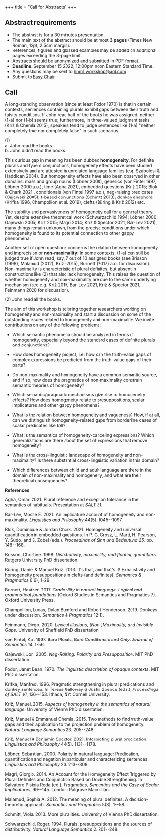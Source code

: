 +++
title = "Call for Abstracts"
+++

## Abstract requirements
  
  - The abstrast is for a 30 minutes presentation.
  - The main text of the abstract should be at most **3
pages** (Times New Roman, 12pt, 2.5cm margin). 
  - References, figures and glossed examples may be added on additional pages exceeding the 3-page
limit. 
  - Abstracts should be anonymized and submitted in PDF format.
  - **Deadline:** September 15 2022, 12:00pm noon Eastern Standard Time.
  - Any questions may be sent to [hnm1.workshop@aol.com](mailto:hnm1.workshop@aol.com)
  - Submit to [Easy Chair](https://easychair.org/my/conference?conf=hnm1)


## Call

A long-standing observation (since at least Fodor 1970) is that in
certain contexts, sentences containing plurals exhibit gaps between
their truth and falsity conditions. If John read half of the books he
was assigned, neither (1-a) nor (1-b) seems true; furthermore, in
three-valued judgment tasks (Križ & Chemla 2015), speakers tend to judge
sentences like (1-a) "neither completely true nor completely false" in
such scenarios.

\(1\)  
a.  John read the books.  
b\. John didn't read the books.

This curious gap in meaning has been dubbed **homogeneity**. For
definite plurals and type *e* conjunctions, homogeneity effects have been
studied extensively and are attested in unrelated language families
(e.g. Szabolcsi & Haddican 2004). But homogeneity effects have also been
observed in other domains: mass and group nouns (Löbner 2000), generics
(von Fintel 1997, Löbner 2000 a.o.), time (Agha 2021), embedded
questions (Križ 2015; Blok & Chark 2021), conditionals (von Fintel 1997
a.o.), neg-raising predicates (Gajewski 2005), t-based conjunctions
(Schmitt 2013), donkey anaphora (Krifka 1996, Champollion et al. 2019),
clefts (Büring & Križ 2012) etc.

The stability and pervasiveness of homogeneity call for a general
theory. Yet, despite extensive theoretical work (Schwarzschild 1994;
Löbner 2000; Gajewski 2005; Križ 2015; Magri 2014; Križ & Spector 2021,
Bar-Lev 2021), many things remain unknown, from the precise conditions
under which homogeneity is found to its potential connection to other
gappy phenomena.

Another set of open questions concerns the relation between homogeneity
and imprecision or **non-maximality**: In some contexts, (1-a) can still
be judged true if John read, say, 7 out of 10 assigned books (see
Brisson (1998), Malamud (2012), Križ (2015), Burnett (2017) a.o. for
discussion). Non-maximality is characteristic of plural definites, but
absent in constructions like (2) that also lack homogeneity. This raises
the question of whether homogeneity and non-maximality are due to the
same underlying mechanism (see e.g. Križ 2015, Bar-Lev 2021, Križ &
Spector 2021, Feinmann 2020 for discussion).

\(2\) John read all the books.

The aim of this workshop is to bring together researchers working on
homogeneity and non-maximality and start a discussion on some of the
outstanding issues related to homogeneity and non-maximality. We invite
contributions on any of the following problems:

-   Which semantic phenomena should be analyzed in terms of homogeneity, especially beyond the standard cases of definite plurals and conjunctions?

-   How does homogeneity project, i.e. how can the truth-value gaps of complex expressions be predicted from the truth-value gaps of their parts?

-   Do non-maximality and homogeneity have a common semantic source, and if so, how does the pragmatics of non-maximality constrain semantic theories of homogeneity?

-   Which semantic/pragmatic mechanisms give rise to homogeneity effects? How does homogeneity relate to presuppositions, scalar implicatures and other gappy phenomena?

-   What is the relation between homogeneity and vagueness? How, if at all, can we distinguish homogeneity-related gaps from borderline cases of scalar predicates like *tall*?

-   What is the semantics of homogeneity-canceling expressions? Which generalizations are there about the set of expressions that remove homogeneity?

-   What is the cross-linguistic landscape of homogeneity and non-maximality? Is there substantial cross-linguistic variation in this domain?

-   Which differences between child and adult language are there in the domain of non-maximality and homogeneity, and what are their theoretical consequences?

**References**

Agha, Omar. 2021. Plural reference and exception tolerance in the
semantics of habituals. Presentation at *SALT 31*.

Bar-Lev, Moshe E. 2021. An implicature account of homogeneity and
non-maximality. *Linguistics and Philosophy* 44(5). 1045--1097.

Blok, Dominique & Jordan Chark. 2021. Homogeneity and universal
quantification in embedded questions. In P. G. Grosz, L. Martí, H.
Pearson, Y. Sudo, and S. Zobel (eds.), *Proceedings of Sinn und
Bedeutung 25*, pp. 148--168.

Brisson, Christine. 1998. *Distributivity, maximality, and floating
quantifiers.* Rutgers University PhD dissertation.

Büring, Daniel & Manuel Križ. 2013. It\'s that, and that\'s it!
Exhaustivity and homogeneity presuppositions in clefts (and definites).
*Semantics & Pragmatics* 6(6), 1-29.

Burnett, Heather. 2017. *Gradability in natural language. Logical and
grammatical foundations* (Oxford Studies in Semantics and Pragmatics 7).
Oxford University Press.

Champollion, Lucas, Dylan Bumford and Robert Henderson. 2019. Donkeys
under discussion. *Semantics & Pragmatics* 12(1).

Feinmann, Diego. 2020. *Lexical Illusions, (Non-)Maximality, and
Invisible Gaps*. University of Sheffield PhD dissertation.

von Fintel, Kai. 1997. Bare Plurals, Bare Conditionals and *Only*.
*Journal of Semantics* 14: 1-56.

Gajewski, Jon. 2005. *Neg-Raising: Polarity and Presupposition*. MIT PhD
dissertation.

Fodor, Janet Dean. 1970. *The linguistic description of opaque
contexts*. MIT PhD dissertation.

Krifka, Manfred. 1996. Pragmatic strengthening in plural predications
and donkey sentences. In Teresa Galloway & Justin Spence (eds.),
*Proceedings of SALT VI*, 136--153. Ithaca, NY: Cornell University.

Križ, Manuel. 2015. *Aspects of homogeneity in the semantics of natural
language.* University of Vienna PhD dissertation.

Križ, Manuel & Emmanuel Chemla. 2015. Two methods to find truth-value
gaps and their application to the projection problem of homogeneity.
*Natural Language Semantics* 23. 205--248.

Križ, Manuel & Benjamin Spector. 2021. Interpreting plural predication.
*Linguistics and Philosophy* 44(5). 1131--1178.

Löbner, Sebastian. 2000. Polarity in natural language: Predication,
quantification and negation in particular and characterizing sentences.
*Linguistics and Philosophy* 23. 213--308.

Magri, Giorgio. 2014. An Account for the Homogeneity Effect Triggered by
Plural Definites and Conjunction Based on Double Strengthening. In
Salvatore Pistoia Reda (ed.), *Pragmatics, Semantics and the Case of
Scalar Implicatures*, 99--145. London: Palgrave Macmillan.

Malamud, Sophia A. 2012. The meaning of plural definites: A
decision-theoretic approach. *Semantics and Pragmatics* 5(3). 1--58.

Schmitt, Viola. 2013. More pluralities. University of Vienna PhD
dissertation.

Schwarzschild, Roger. 1994. Plurals, presuppositions and the sources of
distributivity. *Natural Language Semantics* 2. 201--248.



